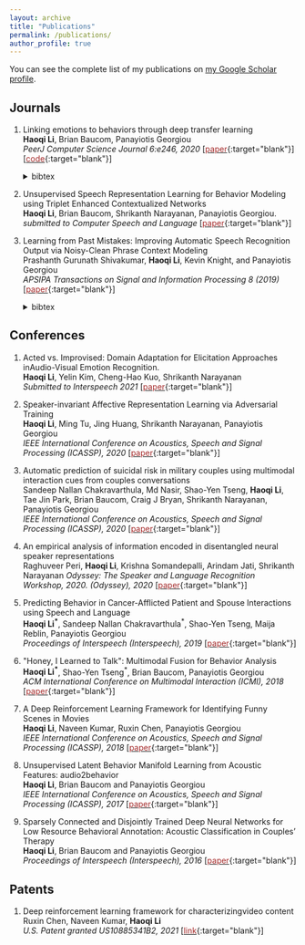 ```yaml
---
layout: archive
title: "Publications"
permalink: /publications/
author_profile: true
---
```


You can see the complete list of my publications on <a href="https://scholar.google.com/citations?user=QqpAM60AAAAJ&hl=en&oi=ao">my Google Scholar profile</a>.

## Journals

  1. Linking emotions to behaviors through deep transfer learning\
  **Haoqi Li**, Brian Baucom, Panayiotis Georgiou\
  <em> PeerJ Computer Science Journal 6:e246, 2020 </em>
  \[[<font color="brown">paper</font>](https://peerj.com/articles/cs-246.pdf){:target="blank"}\] \[[<font color="brown">code</font>](https://github.com/haoqi/emotions_as_primitives_towards_behavior_understanding){:target="blank"}\]
      <details>
          <summary>bibtex</summary>
          <br />article{li2020linking,
          <br /> &nbsp;&nbsp;&nbsp;&nbsp;&nbsp;title={Linking emotions to behaviors through deep transfer learning},
          <br /> &nbsp;&nbsp;&nbsp;&nbsp;&nbsp;author={Li, Haoqi and Baucom, Brian and Georgiou, Panayiotis},
          <br /> &nbsp;&nbsp;&nbsp;&nbsp;&nbsp;journal={PeerJ Computer Science},
          <br /> &nbsp;&nbsp;&nbsp;&nbsp;&nbsp;volume={6},
          <br /> &nbsp;&nbsp;&nbsp;&nbsp;&nbsp;pages={e246},
          <br /> &nbsp;&nbsp;&nbsp;&nbsp;&nbsp;year={2020},
          <br /> &nbsp;&nbsp;&nbsp;&nbsp;&nbsp;year={2020},
          <br /> &nbsp;&nbsp;&nbsp;&nbsp;&nbsp;publisher={PeerJ Inc.}
          <br />}
      </details>

  2. Unsupervised Speech Representation Learning for Behavior Modeling using Triplet Enhanced Contextualized Networks\
  **Haoqi Li**, Brian Baucom, Shrikanth Narayanan, Panayiotis Georgiou.\
  <em> submitted to Computer Speech and Language </em>
  \[[<font color="brown">paper</font>](https://arxiv.org/pdf/2104.03899.pdf){:target="blank"}\]

  3. Learning from Past Mistakes: Improving Automatic Speech Recognition Output via Noisy-Clean Phrase Context Modeling\
  Prashanth Gurunath Shivakumar, **Haoqi Li**, Kevin Knight, and Panayiotis Georgiou\
  <em>APSIPA Transactions on Signal and Information Processing 8 (2019) </em>
  \[[<font color="brown">paper</font>](https://www.cambridge.org/core/journals/apsipa-transactions-on-signal-and-information-processing/article/learning-from-past-mistakes-improving-automatic-speech-recognition-output-via-noisyclean-phrase-context-modeling/0025A4B2DF4F33B90FB090A195D304ED){:target="blank"}\]
        <details>
          <summary>bibtex</summary>
          <br />article{shivakumar2019learning,
          <br /> &nbsp;&nbsp;&nbsp;&nbsp;&nbsp;title={Learning from past mistakes: improving automatic speech recognition output via noisy-clean phrase context modeling},
          <br /> &nbsp;&nbsp;&nbsp;&nbsp;&nbsp;author={Shivakumar, Prashanth Gurunath and Li, Haoqi and Knight, Kevin and Georgiou, Panayiotis},
          <br /> &nbsp;&nbsp;&nbsp;&nbsp;&nbsp;journal={APSIPA Transactions on Signal and Information Processing},
          <br /> &nbsp;&nbsp;&nbsp;&nbsp;&nbsp;volume={8},
          <br /> &nbsp;&nbsp;&nbsp;&nbsp;&nbsp;year={2019},
          <br /> &nbsp;&nbsp;&nbsp;&nbsp;&nbsp;publisher={Cambridge University Press}
          <br />}
      </details>

## Conferences

  1. Acted vs. Improvised: Domain Adaptation for Elicitation Approaches inAudio-Visual Emotion Recognition.\
  **Haoqi Li**, Yelin Kim, Cheng-Hao Kuo, Shrikanth Narayanan\
  <em>Submitted to Interspeech 2021</em>
  \[[<font color="brown">paper</font>](https://arxiv.org/pdf/2104.01978.pdf){:target="blank"}\]

  2. Speaker-invariant Affective Representation Learning via Adversarial Training\
  **Haoqi Li**, Ming Tu, Jing Huang, Shrikanth Narayanan, Panayiotis Georgiou\
  <em>IEEE International Conference on Acoustics, Speech and Signal Processing (ICASSP), 2020 </em>
  \[[<font color="brown">paper</font>](https://arxiv.org/pdf/1911.01533.pdf){:target="blank"}\]

  3. Automatic prediction of suicidal risk in military couples using multimodal interaction cues from couples conversations\
  Sandeep Nallan Chakravarthula, Md Nasir, Shao-Yen Tseng, **Haoqi Li**, Tae Jin Park, Brian Baucom, Craig J Bryan, Shrikanth Narayanan, Panayiotis Georgiou\
  <em>IEEE International Conference on Acoustics, Speech and Signal Processing (ICASSP), 2020 </em>
  \[[<font color="brown">paper</font>](https://arxiv.org/pdf/1911.11927.pdf){:target="blank"}\]

  4. An empirical analysis of information encoded in disentangled neural speaker representations\
  Raghuveer Peri, **Haoqi Li**, Krishna Somandepalli, Arindam Jati, Shrikanth Narayanan
  <em>Odyssey: The Speaker and Language Recognition Workshop, 2020. (Odyssey), 2020</em>
  \[[<font color="brown">paper</font>](https://arxiv.org/pdf/2002.03520.pdf){:target="blank"}\]

  5. Predicting Behavior in Cancer-Afflicted Patient and Spouse Interactions using Speech and Language\
  **Haoqi Li<sup>\*</sup>**, Sandeep Nallan Chakravarthula<sup>\*</sup>, Shao-Yen Tseng, Maija Reblin, Panayiotis Georgiou\
  <em>Proceedings of Interspeech (Interspeech), 2019</em>
  \[[<font color="brown">paper</font>](https://arxiv.org/pdf/1908.00908.pdf){:target="blank"}\]

  6. "Honey, I Learned to Talk": Multimodal Fusion for Behavior Analysis\
  **Haoqi Li<sup>\*</sup>**, Shao-Yen Tseng<sup>\*</sup>, Brian Baucom, Panayiotis Georgiou\
  <em>ACM International Conference on Multimodal Interaction (ICMI), 2018</em>
  \[[<font color="brown">paper</font>](https://dl.acm.org/doi/10.1145/3242969.3242996){:target="blank"}\]

  7. A Deep Reinforcement Learning Framework for Identifying Funny Scenes in Movies\
  **Haoqi Li**, Naveen Kumar, Ruxin Chen, Panayiotis Georgiou\
  <em>IEEE International Conference on Acoustics, Speech and Signal Processing (ICASSP), 2018</em>
  \[[<font color="brown">paper</font>](https://ieeexplore.ieee.org/document/8462686){:target="blank"}\]

  8. Unsupervised Latent Behavior Manifold Learning from Acoustic Features: audio2behavior\
  **Haoqi Li**, Brian Baucom and Panayiotis Georgiou\
  <em>IEEE International Conference on Acoustics, Speech and Signal Processing (ICASSP), 2017</em>
  \[[<font color="brown">paper</font>](https://arxiv.org/pdf/1701.03198.pdf){:target="blank"}\]

  9. Sparsely Connected and Disjointly Trained Deep Neural Networks for Low Resource Behavioral Annotation: Acoustic Classification in Couples’ Therapy\
  **Haoqi Li**, Brian Baucom and Panayiotis Georgiou\
  <em>Proceedings of Interspeech (Interspeech), 2016</em>
  \[[<font color="brown">paper</font>](https://arxiv.org/pdf/1606.04518.pdf){:target="blank"}\]

## Patents

  1. Deep reinforcement learning framework for characterizingvideo content\
  Ruxin Chen, Naveen Kumar, **Haoqi Li**\
  <em>U.S. Patent granted US10885341B2, 2021</em>
  \[[<font color="brown">link</font>](https://patents.google.com/patent/US10885341B2/en){:target="blank"}\]
